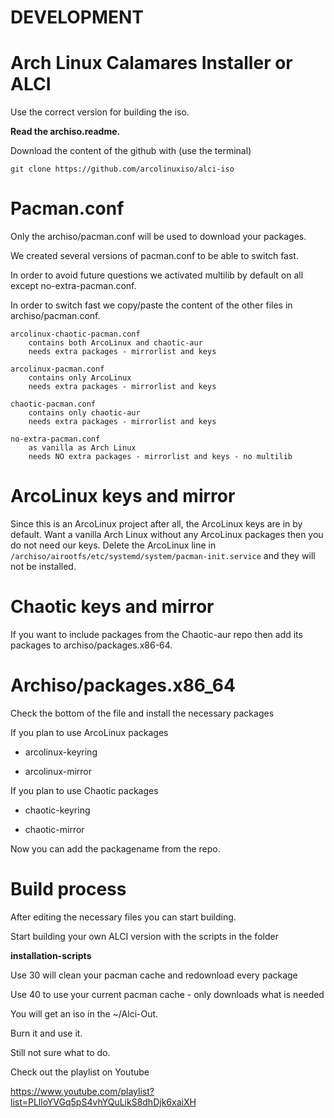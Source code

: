 # DEVELOPMENT

# Arch Linux Calamares Installer or ALCI

Use the correct version for building the iso.

**Read the archiso.readme.**

Download the content of the github with (use the terminal)

`git clone https://github.com/arcolinuxiso/alci-iso`

# Pacman.conf

Only the archiso/pacman.conf will be used to download your packages.

We created several versions of pacman.conf to be able to switch fast.

In order to avoid future questions we activated multilib by default on all except no-extra-pacman.conf.

In order to switch fast we copy/paste the content of the other files in archiso/pacman.conf.

    arcolinux-chaotic-pacman.conf
        contains both ArcoLinux and chaotic-aur
        needs extra packages - mirrorlist and keys

    arcolinux-pacman.conf
        contains only ArcoLinux
        needs extra packages - mirrorlist and keys

    chaotic-pacman.conf
        contains only chaotic-aur
        needs extra packages - mirrorlist and keys

    no-extra-pacman.conf
        as vanilla as Arch Linux
        needs NO extra packages - mirrorlist and keys - no multilib



# ArcoLinux keys and mirror

Since this is an ArcoLinux project after all, the ArcoLinux keys are in by default.
Want a vanilla Arch Linux without any ArcoLinux packages then you do not need our keys.
Delete the ArcoLinux line in 
`/archiso/airootfs/etc/systemd/system/pacman-init.service`
and they will not be installed.

# Chaotic keys and mirror

If you want to include packages from the Chaotic-aur repo then add its packages to archiso/packages.x86-64.


# Archiso/packages.x86_64

Check the bottom of the file and install the necessary packages

If you plan to use ArcoLinux packages

* arcolinux-keyring

* arcolinux-mirror

If you plan to use Chaotic packages

* chaotic-keyring

* chaotic-mirror


Now you can add the packagename from the repo.

# Build process

After editing the necessary files you can start building.

Start building your own ALCI version with the scripts in the folder

<b>installation-scripts</b>

Use 30 will clean your pacman cache and redownload every package

Use 40 to use your current pacman cache - only downloads what is needed

You will get an iso in the ~/Alci-Out.

Burn it and use it.

Still not sure what to do.

Check out the playlist on Youtube

https://www.youtube.com/playlist?list=PLlloYVGq5pS4vhYQuLikS8dhDjk6xaiXH
